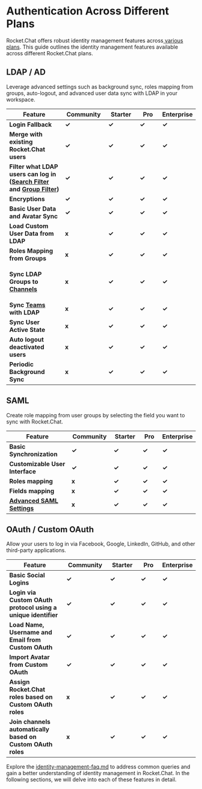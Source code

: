 # Authentication Across Different Plans

Rocket.Chat offers robust identity management features across[ various plans](../../readme/our-plans.md). This guide outlines the identity management features available across different Rocket.Chat plans.

## **LDAP / AD**  <a href="#ldap3" id="ldap3"></a>

Leverage advanced settings such as background sync, roles mapping from groups, auto-logout, and advanced user data sync with LDAP in your workspace.&#x20;

<table><thead><tr><th width="279">Feature</th><th width="130">Community</th><th width="122">Starter</th><th width="113">Pro</th><th>Enterprise</th></tr></thead><tbody><tr><td><strong>Login Fallback</strong></td><td><strong>✓</strong></td><td><strong>✓</strong></td><td><strong>✓</strong></td><td><strong>✓</strong></td></tr><tr><td><strong>Merge with existing Rocket.Chat users</strong></td><td><strong>✓</strong></td><td><strong>✓</strong></td><td><strong>✓</strong></td><td><strong>✓</strong></td></tr><tr><td><strong>Filter what LDAP users can log in (</strong><a href="broken-reference"><strong>Search Filter</strong> </a><strong>and</strong> <a href="broken-reference"><strong>Group Filter</strong></a><strong>)</strong></td><td><strong>✓</strong></td><td><strong>✓</strong></td><td><strong>✓</strong></td><td><strong>✓</strong></td></tr><tr><td><strong>Encryptions</strong></td><td><strong>✓</strong></td><td><strong>✓</strong></td><td><strong>✓</strong></td><td><strong>✓</strong></td></tr><tr><td><strong>Basic User Data and Avatar Sync</strong></td><td><strong>✓</strong></td><td><strong>✓</strong></td><td><strong>✓</strong></td><td><strong>✓</strong></td></tr><tr><td><strong>Load Custom User Data from LDAP</strong></td><td><strong>x</strong></td><td><strong>✓</strong></td><td><strong>✓</strong></td><td><strong>✓</strong></td></tr><tr><td><strong>Roles Mapping from Groups</strong></td><td><strong>x</strong></td><td><strong>✓</strong></td><td><strong>✓</strong></td><td><strong>✓</strong></td></tr><tr><td><p></p><p><strong>Sync LDAP Groups to</strong> <a href="../user-guides/rooms/channels/"><strong>Channels</strong></a></p><p></p></td><td><strong>x</strong></td><td><strong>✓</strong></td><td><strong>✓</strong></td><td><strong>✓</strong></td></tr><tr><td><strong>Sync</strong> <a href="../user-guides/rooms/teams/"><strong>Teams</strong> </a><strong>with LDAP</strong></td><td><strong>x</strong></td><td><strong>✓</strong></td><td><strong>✓</strong></td><td><strong>✓</strong></td></tr><tr><td><strong>Sync User Active State</strong></td><td><strong>x</strong></td><td><strong>✓</strong></td><td><strong>✓</strong></td><td><strong>✓</strong></td></tr><tr><td><strong>Auto logout deactivated users</strong></td><td><strong>x</strong></td><td><strong>✓</strong></td><td><strong>✓</strong></td><td><strong>✓</strong></td></tr><tr><td><strong>Periodic Background Sync</strong></td><td><strong>x</strong></td><td><strong>✓</strong></td><td><strong>✓</strong></td><td><strong>✓</strong></td></tr></tbody></table>

## **SAML** <a href="#saml3" id="saml3"></a>

Create role mapping from user groups by selecting the field you want to sync with Rocket.Chat.

<table><thead><tr><th width="273">Feature</th><th width="124">Community</th><th width="100">Starter</th><th width="95">Pro</th><th>Enterprise</th></tr></thead><tbody><tr><td><strong>Basic Synchronization</strong></td><td><strong>✓</strong></td><td><strong>✓</strong></td><td><strong>✓</strong></td><td><strong>✓</strong></td></tr><tr><td><strong>Customizable User Interface</strong></td><td><strong>✓</strong></td><td><strong>✓</strong></td><td><strong>✓</strong></td><td><strong>✓</strong></td></tr><tr><td><strong>Roles mapping</strong></td><td><strong>x</strong></td><td><strong>✓</strong></td><td><strong>✓</strong></td><td><strong>✓</strong></td></tr><tr><td><strong>Fields mapping</strong></td><td><strong>x</strong></td><td><strong>✓</strong></td><td><strong>✓</strong></td><td><strong>✓</strong></td></tr><tr><td><a href="../workspace-administration/settings/saml/rocket.chat-server-settings.md#advanced"><strong>Advanced SAML Settings</strong></a></td><td><strong>x</strong></td><td><strong>✓</strong></td><td><strong>✓</strong></td><td><strong>✓</strong></td></tr></tbody></table>

## **OAuth / Custom OAuth** <a href="#oauth3" id="oauth3"></a>

Allow your users to log in via Facebook, Google, LinkedIn, GitHub, and other third-party applications.&#x20;

<table><thead><tr><th width="260">Feature</th><th width="138">Community</th><th width="115">Starter</th><th width="104">Pro</th><th>Enterprise</th></tr></thead><tbody><tr><td><strong>Basic Social Logins</strong></td><td><strong>✓</strong></td><td><strong>✓</strong></td><td><strong>✓</strong></td><td><strong>✓</strong></td></tr><tr><td><strong>Login via Custom OAuth protocol using a unique identifier</strong></td><td><strong>✓</strong></td><td><strong>✓</strong></td><td><strong>✓</strong></td><td><strong>✓</strong></td></tr><tr><td><strong>Load Name, Username and Email from Custom OAuth</strong></td><td><strong>✓</strong></td><td><strong>✓</strong></td><td><strong>✓</strong></td><td><strong>✓</strong></td></tr><tr><td><strong>Import Avatar from Custom OAuth</strong></td><td><strong>✓</strong></td><td><strong>✓</strong></td><td><strong>✓</strong></td><td><strong>✓</strong></td></tr><tr><td><strong>Assign Rocket.Chat roles based on Custom OAuth roles</strong></td><td><strong>x</strong></td><td><strong>✓</strong></td><td><strong>✓</strong></td><td><strong>✓</strong></td></tr><tr><td><strong>Join channels automatically based on Custom OAuth roles</strong></td><td><strong>x</strong></td><td><strong>✓</strong></td><td><strong>✓</strong></td><td><strong>✓</strong></td></tr></tbody></table>

Explore the [identity-management-faq.md](../../resources/frequently-asked-questions/identity-management-faq.md "mention") to address common queries and gain a better understanding of identity management in Rocket.Chat. In the following sections, we will delve into each of these features in detail.
